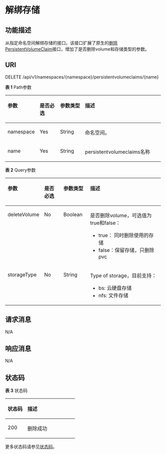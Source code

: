 # 解绑存储<a name="cci_02_2023"></a>

## 功能描述<a name="section10656503"></a>

从指定命名空间解绑存储的接口。该接口扩展了原生的[删除PersistentVolumeClaim](删除PersistentVolumeClaim.md)接口，增加了是否删除volume和存储类型的参数。

## URI<a name="section28799665"></a>

DELETE /api/v1/namespaces/\{namespace\}/persistentvolumeclaims/\{name\}

**表 1**  Path参数

<a name="table30494806"></a>
<table><thead align="left"><tr id="row26794676"><th class="cellrowborder" valign="top" width="16.67166716671667%" id="mcps1.2.5.1.1"><p id="p22885177"><a name="p22885177"></a><a name="p22885177"></a>参数</p>
</th>
<th class="cellrowborder" valign="top" width="14.051405140514053%" id="mcps1.2.5.1.2"><p id="p27122565"><a name="p27122565"></a><a name="p27122565"></a>是否必选</p>
</th>
<th class="cellrowborder" valign="top" width="16.74167416741674%" id="mcps1.2.5.1.3"><p id="p41760071"><a name="p41760071"></a><a name="p41760071"></a>参数类型</p>
</th>
<th class="cellrowborder" valign="top" width="52.53525352535253%" id="mcps1.2.5.1.4"><p id="p49444123"><a name="p49444123"></a><a name="p49444123"></a>描述</p>
</th>
</tr>
</thead>
<tbody><tr id="row45551026"><td class="cellrowborder" valign="top" width="16.67166716671667%" headers="mcps1.2.5.1.1 "><p id="p65754481"><a name="p65754481"></a><a name="p65754481"></a>namespace</p>
</td>
<td class="cellrowborder" valign="top" width="14.051405140514053%" headers="mcps1.2.5.1.2 "><p id="p39377290"><a name="p39377290"></a><a name="p39377290"></a>Yes</p>
</td>
<td class="cellrowborder" valign="top" width="16.74167416741674%" headers="mcps1.2.5.1.3 "><p id="p24512769"><a name="p24512769"></a><a name="p24512769"></a>String</p>
</td>
<td class="cellrowborder" valign="top" width="52.53525352535253%" headers="mcps1.2.5.1.4 "><p id="p35443891"><a name="p35443891"></a><a name="p35443891"></a>命名空间。</p>
</td>
</tr>
<tr id="row50559563"><td class="cellrowborder" valign="top" width="16.67166716671667%" headers="mcps1.2.5.1.1 "><p id="p1683911"><a name="p1683911"></a><a name="p1683911"></a>name</p>
</td>
<td class="cellrowborder" valign="top" width="14.051405140514053%" headers="mcps1.2.5.1.2 "><p id="p42291718"><a name="p42291718"></a><a name="p42291718"></a>Yes</p>
</td>
<td class="cellrowborder" valign="top" width="16.74167416741674%" headers="mcps1.2.5.1.3 "><p id="p2179128"><a name="p2179128"></a><a name="p2179128"></a>String</p>
</td>
<td class="cellrowborder" valign="top" width="52.53525352535253%" headers="mcps1.2.5.1.4 "><p id="p3077144"><a name="p3077144"></a><a name="p3077144"></a>persistentvolumeclaims名称</p>
</td>
</tr>
</tbody>
</table>

**表 2**  Query参数

<a name="table27694303"></a>
<table><thead align="left"><tr id="row31664161"><th class="cellrowborder" valign="top" width="17.1%" id="mcps1.2.5.1.1"><p id="p14660263"><a name="p14660263"></a><a name="p14660263"></a>参数</p>
</th>
<th class="cellrowborder" valign="top" width="13.28%" id="mcps1.2.5.1.2"><p id="p18987236"><a name="p18987236"></a><a name="p18987236"></a>是否必选</p>
</th>
<th class="cellrowborder" valign="top" width="17.47%" id="mcps1.2.5.1.3"><p id="p46630661"><a name="p46630661"></a><a name="p46630661"></a>参数类型</p>
</th>
<th class="cellrowborder" valign="top" width="52.15%" id="mcps1.2.5.1.4"><p id="p61571180"><a name="p61571180"></a><a name="p61571180"></a>描述</p>
</th>
</tr>
</thead>
<tbody><tr id="row21209668"><td class="cellrowborder" valign="top" width="17.1%" headers="mcps1.2.5.1.1 "><p id="p40261524"><a name="p40261524"></a><a name="p40261524"></a>deleteVolume</p>
</td>
<td class="cellrowborder" valign="top" width="13.28%" headers="mcps1.2.5.1.2 "><p id="p15374270"><a name="p15374270"></a><a name="p15374270"></a>No</p>
</td>
<td class="cellrowborder" valign="top" width="17.47%" headers="mcps1.2.5.1.3 "><p id="p39958021"><a name="p39958021"></a><a name="p39958021"></a>Boolean</p>
</td>
<td class="cellrowborder" valign="top" width="52.15%" headers="mcps1.2.5.1.4 "><p id="p37356392"><a name="p37356392"></a><a name="p37356392"></a>是否删除volume，可选值为true和false：</p>
<a name="ul18486103417331"></a><a name="ul18486103417331"></a><ul id="ul18486103417331"><li>true： 同时删除使用的存储</li><li>false：保留存储，只删除pvc</li></ul>
</td>
</tr>
<tr id="row53720453"><td class="cellrowborder" valign="top" width="17.1%" headers="mcps1.2.5.1.1 "><p id="p56389407"><a name="p56389407"></a><a name="p56389407"></a>storageType</p>
</td>
<td class="cellrowborder" valign="top" width="13.28%" headers="mcps1.2.5.1.2 "><p id="p66842817"><a name="p66842817"></a><a name="p66842817"></a>No</p>
</td>
<td class="cellrowborder" valign="top" width="17.47%" headers="mcps1.2.5.1.3 "><p id="p4139237"><a name="p4139237"></a><a name="p4139237"></a>String</p>
</td>
<td class="cellrowborder" valign="top" width="52.15%" headers="mcps1.2.5.1.4 "><p id="p45559064"><a name="p45559064"></a><a name="p45559064"></a>Type of storage，目前支持：</p>
<a name="ul196233280336"></a><a name="ul196233280336"></a><ul id="ul196233280336"><li>bs: 云硬盘存储</li><li>nfs: 文件存储</li></ul>
</td>
</tr>
</tbody>
</table>

## 请求消息<a name="section57870399"></a>

N/A

## 响应消息<a name="section51071544"></a>

N/A

## 状态码<a name="section56990719"></a>

**表 3**  状态码

<a name="table47154420"></a>
<table><thead align="left"><tr id="row324668"><th class="cellrowborder" valign="top" width="28.360000000000003%" id="mcps1.2.3.1.1"><p id="p26298136"><a name="p26298136"></a><a name="p26298136"></a>状态码</p>
</th>
<th class="cellrowborder" valign="top" width="71.64%" id="mcps1.2.3.1.2"><p id="p49774232"><a name="p49774232"></a><a name="p49774232"></a>描述</p>
</th>
</tr>
</thead>
<tbody><tr id="row5180964"><td class="cellrowborder" valign="top" width="28.360000000000003%" headers="mcps1.2.3.1.1 "><p id="p17004965"><a name="p17004965"></a><a name="p17004965"></a>200</p>
</td>
<td class="cellrowborder" valign="top" width="71.64%" headers="mcps1.2.3.1.2 "><p id="p35224963"><a name="p35224963"></a><a name="p35224963"></a>删除成功</p>
</td>
</tr>
</tbody>
</table>

更多状态码请参见[状态码](状态码.md)。

